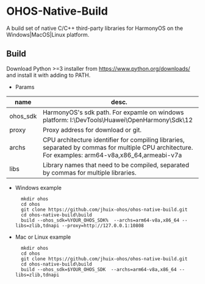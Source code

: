 # OHOS-Native-Build

A build set of native C/C++ third-party libraries for HarmonyOS on the Windows|MacOS|Linux platform. 

## Build

Download Python >=3 installer from https://www.python.org/downloads/ and install it with adding to PATH.

* Params

|name|desc.|
|----|----|
|ohos_sdk|HarmonyOS's sdk path. For expamle on windows platform: I:\DevTools\Huawei\OpenHarmony\Sdk\12 |
|proxy|Proxy address for download or git. |
|archs|CPU architecture identifier for compiling libraries, separated by commas for multiple CPU architecture. For examples: arm64-v8a,x86_64,armeabi-v7a |
|libs|Library names that need to be compiled, separated by commas for multiple libraries.|



* Windows example

        mkdir ohos
        cd ohos
        git clone https://github.com/jhuix-ohos/ohos-native-build.git
        cd ohos-native-build\build
        build --ohos_sdk=%YOUR_OHOS_SDK%  --archs=arm64-v8a,x86_64 --libs=zlib,tdnapi --proxy=http://127.0.0.1:10808

* Mac or Linux example

        mkdir ohos
        cd ohos
        git clone https://github.com/jhuix-ohos/ohos-native-build.git
        cd ohos-native-build\build
        build --ohos_sdk=$YOUR_OHOS_SDK  --archs=arm64-v8a,x86_64 --libs=zlib,tdnapi

